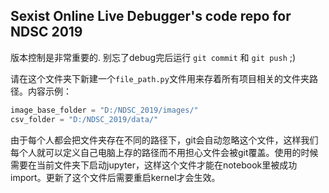 ## Sexist Online Live Debugger's code repo for NDSC 2019

版本控制是非常重要的. 别忘了debug完后运行 `git commit` 和 `git push` ;)

请在这个文件夹下新建一个`file_path.py`文件用来存着所有项目相关的文件夹路径。内容示例：
```python
image_base_folder = "D:/NDSC_2019/images/"
csv_folder = "D:/NDSC_2019/data/"
```
由于每个人都会把文件夹存在不同的路径下，git会自动忽略这个文件，这样我们每个人就可以定义自己电脑上存的路径而不用担心文件会被git覆盖。使用的时候需要在当前文件夹下启动jupyter，这样这个文件才能在notebook里被成功import。更新了这个文件后需要重启kernel才会生效。